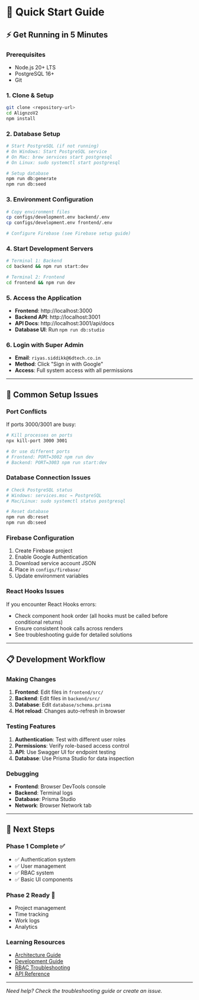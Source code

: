 # 🚀 Quick Start Guide

## ⚡ Get Running in 5 Minutes

### Prerequisites
- Node.js 20+ LTS
- PostgreSQL 16+
- Git

### 1. Clone & Setup
```bash
git clone <repository-url>
cd AlignzoV2
npm install
```

### 2. Database Setup
```bash
# Start PostgreSQL (if not running)
# On Windows: Start PostgreSQL service
# On Mac: brew services start postgresql
# On Linux: sudo systemctl start postgresql

# Setup database
npm run db:generate
npm run db:seed
```

### 3. Environment Configuration
```bash
# Copy environment files
cp configs/development.env backend/.env
cp configs/development.env frontend/.env

# Configure Firebase (see Firebase setup guide)
```

### 4. Start Development Servers
```bash
# Terminal 1: Backend
cd backend && npm run start:dev

# Terminal 2: Frontend  
cd frontend && npm run dev
```

### 5. Access the Application
- **Frontend**: http://localhost:3000
- **Backend API**: http://localhost:3001
- **API Docs**: http://localhost:3001/api/docs
- **Database UI**: Run `npm run db:studio`

### 6. Login with Super Admin
- **Email**: `riyas.siddikk@6dtech.co.in`
- **Method**: Click "Sign in with Google"
- **Access**: Full system access with all permissions

---

## 🔧 Common Setup Issues

### Port Conflicts
If ports 3000/3001 are busy:
```bash
# Kill processes on ports
npx kill-port 3000 3001

# Or use different ports
# Frontend: PORT=3002 npm run dev
# Backend: PORT=3003 npm run start:dev
```

### Database Connection Issues
```bash
# Check PostgreSQL status
# Windows: services.msc → PostgreSQL
# Mac/Linux: sudo systemctl status postgresql

# Reset database
npm run db:reset
npm run db:seed
```

### Firebase Configuration
1. Create Firebase project
2. Enable Google Authentication
3. Download service account JSON
4. Place in `configs/firebase/`
5. Update environment variables

### React Hooks Issues
If you encounter React Hooks errors:
- Check component hook order (all hooks must be called before conditional returns)
- Ensure consistent hook calls across renders
- See troubleshooting guide for detailed solutions

---

## 📋 Development Workflow

### Making Changes
1. **Frontend**: Edit files in `frontend/src/`
2. **Backend**: Edit files in `backend/src/`
3. **Database**: Edit `database/schema.prisma`
4. **Hot reload**: Changes auto-refresh in browser

### Testing Features
1. **Authentication**: Test with different user roles
2. **Permissions**: Verify role-based access control
3. **API**: Use Swagger UI for endpoint testing
4. **Database**: Use Prisma Studio for data inspection

### Debugging
- **Frontend**: Browser DevTools console
- **Backend**: Terminal logs
- **Database**: Prisma Studio
- **Network**: Browser Network tab

---

## 🎯 Next Steps

### Phase 1 Complete ✅
- ✅ Authentication system
- ✅ User management
- ✅ RBAC system
- ✅ Basic UI components

### Phase 2 Ready 🚧
- Project management
- Time tracking
- Work logs
- Analytics

### Learning Resources
- [Architecture Guide](./architecture.md)
- [Development Guide](./development-guide.md)
- [RBAC Troubleshooting](./rbac-troubleshooting.md)
- [API Reference](./api-reference.md)

---

*Need help? Check the troubleshooting guide or create an issue.* 